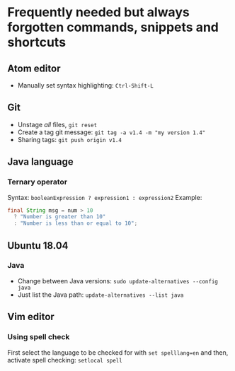 # Frequently needed but always forgotten commands, snippets and shortcuts

## Atom editor
- Manually set syntax highlighting: ```Ctrl-Shift-L```

## Git
- Unstage *all* files, ```git reset```
- Create a tag git message: ```git tag -a v1.4 -m "my version 1.4"```
- Sharing tags: ```git push origin v1.4```

## Java language

### Ternary operator
Syntax: ```booleanExpression ? expression1 : expression2```
Example:
```Java
final String msg = num > 10
  ? "Number is greater than 10"
  : "Number is less than or equal to 10";
```  

## Ubuntu 18.04

### Java
- Change between Java versions: ```sudo update-alternatives --config java```
- Just list the Java path: ```update-alternatives --list java```

## Vim editor

### Using spell check
First select the language to be checked for with ```set spelllang=en``` and then, activate spell checking: ```setlocal spell```